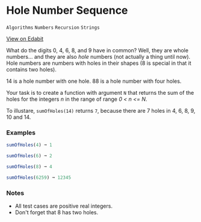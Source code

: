 # Hole Number Sequence

`Algorithms` `Numbers` `Recursion` `Strings`

[View on Edabit](https://edabit.com/challenge/67z9Tzvadgxb5pDmS)

What do the digits 0, 4, 6, 8, and 9 have in common? Well, they are whole numbers... and they are also _hole_ numbers (not actually a thing until now). Hole numbers are numbers with holes in their shapes (8 is special in that it contains two holes).

14 is a hole number with one hole. 88 is a hole number with four holes.

Your task is to create a function with argument `N` that returns the sum of the holes for the integers _n_ in the range of range _0 < n <= N_.

To illustare, `sumOfHoles(14)` returns `7`, because there are 7 holes in 4, 6, 8, 9, 10 and 14.

### Examples

```js
sumOfHoles(4) ➞ 1

sumOfHoles(6) ➞ 2

sumOfHoles(8) ➞ 4

sumOfHoles(6259) ➞ 12345
```

### Notes

- All test cases are positive real integers.
- Don't forget that 8 has two holes.
